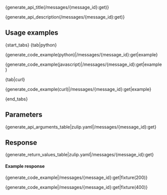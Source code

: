 {generate_api_title(/messages/{message_id}:get)}

{generate_api_description(/messages/{message_id}:get)}

## Usage examples

{start_tabs}
{tab|python}

{generate_code_example(python)|/messages/{message_id}:get|example}

{generate_code_example(javascript)|/messages/{message_id}:get|example}

{tab|curl}

{generate_code_example(curl)|/messages/{message_id}:get|example}

{end_tabs}

## Parameters

{generate_api_arguments_table|zulip.yaml|/messages/{message_id}:get}

## Response

{generate_return_values_table|zulip.yaml|/messages/{message_id}:get}

#### Example response

{generate_code_example|/messages/{message_id}:get|fixture(200)}

{generate_code_example|/messages/{message_id}:get|fixture(400)}
